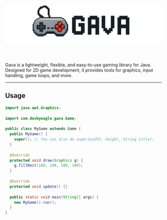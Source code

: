 <h1 align="center">
  <picture>
    <source media="(prefers-color-scheme: dark)" srcset="assets/GavaWhite.png">
    <source media="(prefers-color-scheme: light)" srcset="assets/GavaBlack.png">
    <img alt="Gava" src="assets/GavaBlack.png">
  </picture>
  &nbsp;
</h1>

Gava is a lightweight, flexible, and easy-to-use gaming library for Java. Designed for 2D game development, it provides tools for graphics, input handling, game loops, and more.

---

## Usage

```java
import java.awt.Graphics;

import com.devbyeagle.gava.Game;

public class MyGame extends Game {
  public MyGame() {
    super(); // You can also do super(width, height, String title);
  }

  @Override
  protected void draw(Graphics g) {
    g.fillRect(100, 100, 100, 100);
  }
  
  @Override
  protected void update() {}

  public static void main(String[] args) {
    new MyGame().run();
  }
}
```